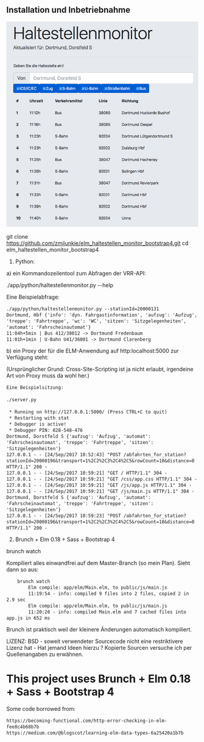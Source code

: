 ## Installation und Inbetriebnahme ##

![Alt text](Bildschirmfoto.png?raw=true "Bildschirmfoto Haltestellenmonitor ELM")

git clone https://github.com/zmijunkie/elm_haltestellen_monitor_bootstrap4.git
cd elm_haltestellen_monitor_bootstrap4


1) Python:

a) ein Kommandozeilentool zum Abfragen der VRR-API:

./app/python/haltestellenmonitor.py --help


Eine Beispielabfrage:

    ./app/python/haltestellenmonitor.py --stationId=20000131
    Dortmund, Hbf {'info': 'dyn. Fahrgastinformation', 'aufzug': 'Aufzug', 'treppe': 'Fahrtreppe', 'wc': 'WC', 'sitzen': 'Sitzgelegenheiten', 'automat': 'Fahrscheinautomat'}
    11:04h+5min | Bus 412/38012 -> Dortmund Fredenbaum
    11:01h+1min | U-Bahn U41/36001 -> Dortmund Clarenberg



b) ein Proxy der für die ELM-Anwendung auf http:localhost:5000 zur Verfügung steht:

   (Ursprünglicher Grund: Cross-Site-Scripting ist ja nicht erlaubt, irgendeine
    Art von Proxy muss da wohl her.)
    
    Eine Beispielsitzung:

    ./server.py

     * Running on http://127.0.0.1:5000/ (Press CTRL+C to quit)
     * Restarting with stat
     * Debugger is active!
     * Debugger PIN: 828-548-476
    Dortmund, Dorstfeld S {'aufzug': 'Aufzug', 'automat': 'Fahrscheinautomat', 'treppe': 'Fahrtreppe', 'sitzen': 'Sitzgelegenheiten'}
    127.0.0.1 - - [24/Sep/2017 10:52:43] "POST /abfahrten_for_station?stationId=20000196&transport=1%2C2%2C3%2C4%2C5&rowCount=10&distance=0 HTTP/1.1" 200 -
    127.0.0.1 - - [24/Sep/2017 10:59:21] "GET / HTTP/1.1" 304 -
    127.0.0.1 - - [24/Sep/2017 10:59:21] "GET /css/app.css HTTP/1.1" 304 -
    127.0.0.1 - - [24/Sep/2017 10:59:21] "GET /js/app.js HTTP/1.1" 304 -
    127.0.0.1 - - [24/Sep/2017 10:59:21] "GET /js/main.js HTTP/1.1" 304 -
    Dortmund, Dorstfeld S {'aufzug': 'Aufzug', 'automat': 'Fahrscheinautomat', 'treppe': 'Fahrtreppe', 'sitzen': 'Sitzgelegenheiten'}
    127.0.0.1 - - [24/Sep/2017 10:59:23] "POST /abfahrten_for_station?stationId=20000196&transport=1%2C2%2C3%2C4%2C5&rowCount=10&distance=0 HTTP/1.1" 200 -


2) Brunch + Elm 0.18 + Sass + Bootstrap 4

brunch watch

Kompiliert alles einwandfrei auf dem Master-Branch (so mein Plan). Sieht dann so aus:

        brunch watch
            Elm compile: app/elm/Main.elm, to public/js/main.js
            11:19:54 - info: compiled 9 files into 2 files, copied 2 in 2.9 sec
            Elm compile: app/elm/Main.elm, to public/js/main.js
            11:20:28 - info: compiled Main.elm and 7 cached files into app.js in 652 ms



Brunch ist praktisch weil der kleinere Änderungen automatisch kompiliert.




LIZENZ: BSD - soweit verwendeter Sourcecode nicht eine restriktivere Lizenz hat - Hat jemand Ideen hierzu ?
        Kopierte Sourcen versuche ich per Quellenangaben zu erwähnen.

# This project uses Brunch + Elm 0.18 + Sass + Bootstrap 4 #

Some code borrowed from:
    
    https://becoming-functional.com/http-error-checking-in-elm-fee8c4b68b7b
    https://medium.com/@blogscot/learning-elm-data-types-6a25420a1b7b
